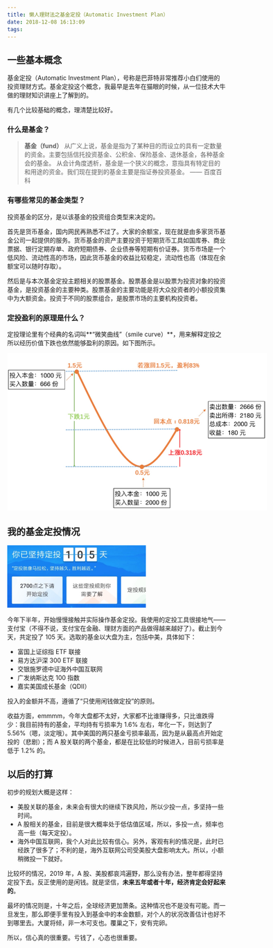 ```yaml
---
title: 懒人理财法之基金定投（Automatic Investment Plan）
date: 2018-12-08 16:13:09
tags:
---
```


## 一些基本概念

基金定投（Automatic Investment Plan），号称是巴菲特非常推荐小白们使用的投资理财方式。基金定投这个概念，我最早是去年在猫眼的时候，从一位技术大牛做的理财知识讲座上了解到的。

有几个比较基础的概念，理清楚比较好。

### 什么是**基金**？

> **基金（fund）**
> 从广义上说，基金是指为了某种目的而设立的具有一定数量的资金。主要包括信托投资基金、公积金、保险基金、退休基金，各种基金会的基金。
> 从会计角度透析，基金是一个狭义的概念，意指具有特定目的和用途的资金。我们现在提到的基金主要是指证券投资基金。
> —— 百度百科

<!-- more -->

### 有哪些常见的基金类型？

投资基金的区分，是以该基金的投资组合类型来决定的。

首先是货币基金，国内网民再熟悉不过了。大家的余额宝，现在就是由多家货币基金公司一起提供的服务。货币基金的资产主要投资于短期货币工具如国库券、商业票据、银行定期存单、政府短期债券、企业债券等短期有价证券。货币市场是一个低风险、流动性高的市场，因此货币基金的收益比较稳定，流动性也高（体现在余额宝可以随时存取）。

然后是与本次基金定投主题相关的股票基金。股票基金是以股票为投资对象的投资基金，是投资基金的主要种类。股票基金的主要功能是将大众投资者的小额投资集中为大额资金。投资于不同的股票组合，是股票市场的主要机构投资者。

### 定投盈利的原理是什么？

定投理论里有个经典的名词叫**“微笑曲线”（smile curve）**，用来解释定投之所以经历价值下跌也依然能够盈利的原因。如下图所示。 

<img src="/images/2018/12/aip-smile-curve-2.jpg" style="max-width: 600px;">

## 我的基金定投情况

<img src="/images/2018/12/my-aip-days.jpeg" style="width: 320px;">

今年下半年，开始慢慢接触并实际操作基金定投。我使用的定投工具很接地气——支付宝（不得不说，支付宝在金融、理财方面的产品做得越来越好了）。截止到今天，共定投了 105 天。选取的基金以大盘为主，包括中美，具体如下：

+ 富国上证综指 ETF 联接
+ 易方达沪深 300 ETF 联接
+ 交银施罗德中证海外中国互联网
+ 广发纳斯达克 100 指数
+ 嘉实美国成长基金（QDII）

投入的金额并不高，遵循了“只使用闲钱做定投”的原则。

收益方面，emmmm，今年大盘都不太好，大家都不比谁赚得多，只比谁跌得少：我目前持有的基金，平均持有亏损率为 1.6% 左右，年化一下，则达到了 5.56%（嗯，淡定哦）。其中美国的两只基金亏损率最高，因为是从最高点开始定投的（悲剧）；而 A 股关联的两个基金，都是在比较低的时候进入，目前亏损率是低于 1.2% 的。

## 以后的打算

初步的规划大概是这样：

+ 美股关联的基金，未来会有很大的继续下跌风险，所以少投一点，多坚持一些时间。
+ A 股相关的基金，目前是很大概率处于低估值区域，所以，多投一点，频率也高一些（每天定投）。
+ 海外中国互联网，我个人对此比较有信心。另外，客观有利的情况是，此时已经跌了很多了；不利的是，海外互联网公司受美股大盘影响太大。所以，小额稍微投一下就好。

比较坏的情况，2019 年，A 股、美股都哀鸿遍野，那么没有办法，整年都得坚持定投下去。反正使用的是闲钱。就是坚信，**未来五年或者十年，经济肯定会好起来的**。

最坏的情况则是，十年之后，全球经济更加萧条。这种情况也不是没有可能。而一旦发生，那么即便手里有投入到基金中的本金数额，对个人的状况改善估计也好不到哪里去。大厦将倾，非一木可支也。覆巢之下，安有完卵。

所以，信心真的很重要。亏钱了，心态也很重要。
